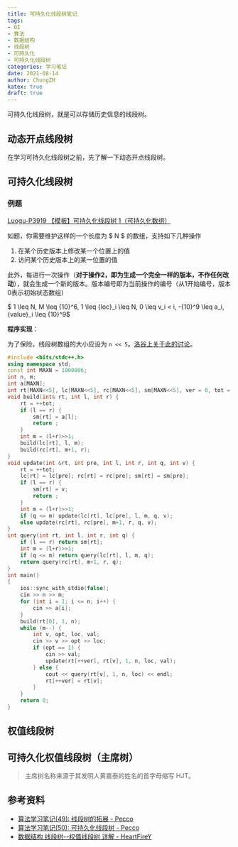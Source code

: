 ```yaml
---
title: 可持久化线段树笔记
tags:
- OI
- 算法
- 数据结构
- 线段树
- 可持久化
- 可持久化线段树
categories: 学习笔记
date: 2021-08-14
author: ChungZH
katex: true
draft: true
---
```


可持久化线段树，就是可以存储历史信息的线段树。

## 动态开点线段树

在学习可持久化线段树之前，先了解一下动态开点线段树。

## 可持久化线段树

### 例题

[Luogu-P3919 【模板】可持久化线段树 1（可持久化数组）](https://www.luogu.com.cn/problem/P3919)

如题，你需要维护这样的一个长度为 $ N $ 的数组，支持如下几种操作

1. 在某个历史版本上修改某一个位置上的值
2. 访问某个历史版本上的某一位置的值

此外，每进行一次操作（**对于操作2，即为生成一个完全一样的版本，不作任何改动**），就会生成一个新的版本。版本编号即为当前操作的编号（从1开始编号，版本0表示初始状态数组）

$ 1 \leq N, M \leq {10}^6, 1 \leq {loc}_i \leq N, 0 \leq v_i < i, -{10}^9 \leq a_i, {value}_i  \leq {10}^9$

**程序实现**：

为了保险，线段树数组的大小应设为 `n << 5`。[洛谷上关于此的讨论](https://www.luogu.com.cn/discuss/354067)。

```cpp
#include <bits/stdc++.h>
using namespace std;
const int MAXN = 1000006;
int n, m;
int a[MAXN];
int rt[MAXN<<5], lc[MAXN<<5], rc[MAXN<<5], sm[MAXN<<5], ver = 0, tot = 0;
void build(int& rt, int l, int r) {
    rt = ++tot;
    if (l == r) {
        sm[rt] = a[l];
        return ;
    }
    int m = (l+r)>>1;
    build(lc[rt], l, m);
    build(rc[rt], m+1, r);
}
void update(int &rt, int pre, int l, int r, int q, int v) {
    rt = ++tot;
    lc[rt] = lc[pre]; rc[rt] = rc[pre]; sm[rt] = sm[pre];
    if (l == r) {
        sm[rt] = v;
        return ;
    }
    int m = (l+r)>>1;
    if (q <= m) update(lc[rt], lc[pre], l, m, q, v);
    else update(rc[rt], rc[pre], m+1, r, q, v);
}
int query(int rt, int l, int r, int q) {
    if (l == r) return sm[rt];
    int m = (l+r)>>1;
    if (q <= m) return query(lc[rt], l, m, q);
    return query(rc[rt], m+1, r, q);
}
int main()
{
    ios::sync_with_stdio(false);
    cin >> n >> m;
    for (int i = 1; i <= n; i++) {
        cin >> a[i];
    }
    build(rt[0], 1, n);
    while (m--) {
        int v, opt, loc, val;
        cin >> v >> opt >> loc;
        if (opt == 1) {
            cin >> val;
            update(rt[++ver], rt[v], 1, n, loc, val);
        } else {
            cout << query(rt[v], 1, n, loc) << endl;
            rt[++ver] = rt[v];
        }
    }
    return 0;
}
```

## 权值线段树

## 可持久化权值线段树（主席树）

> 主席树名称来源于其发明人黄嘉泰的姓名的首字母缩写 HJT。

## 参考资料

- [算法学习笔记(49): 线段树的拓展 - Pecco](https://zhuanlan.zhihu.com/p/246255556)
- [算法学习笔记(50): 可持久化线段树 - Pecco](https://zhuanlan.zhihu.com/p/250565583)
- [数据结构 线段树--权值线段树 详解 - HeartFireY](https://blog.csdn.net/yanweiqi1754989931/article/details/117380913)
